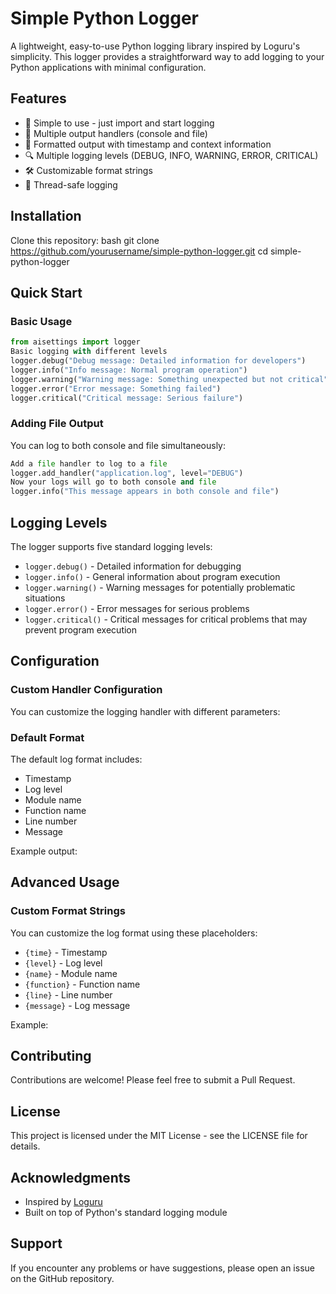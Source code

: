 # Simple Python Logger

A lightweight, easy-to-use Python logging library inspired by Loguru's simplicity. This logger provides a straightforward way to add logging to your Python applications with minimal configuration.

## Features

- 🚀 Simple to use - just import and start logging
- 📝 Multiple output handlers (console and file)
- 🎨 Formatted output with timestamp and context information
- 🔍 Multiple logging levels (DEBUG, INFO, WARNING, ERROR, CRITICAL)
- 🛠️ Customizable format strings
- 🧵 Thread-safe logging

## Installation

Clone this repository:
bash
git clone https://github.com/yourusername/simple-python-logger.git
cd simple-python-logger

## Quick Start

### Basic Usage

```python
from aisettings import logger
Basic logging with different levels
logger.debug("Debug message: Detailed information for developers")
logger.info("Info message: Normal program operation")
logger.warning("Warning message: Something unexpected but not critical")
logger.error("Error message: Something failed")
logger.critical("Critical message: Serious failure")
```
### Adding File Output

You can log to both console and file simultaneously:

```python
Add a file handler to log to a file
logger.add_handler("application.log", level="DEBUG")
Now your logs will go to both console and file
logger.info("This message appears in both console and file")
```
## Logging Levels

The logger supports five standard logging levels:

- `logger.debug()` - Detailed information for debugging
- `logger.info()` - General information about program execution
- `logger.warning()` - Warning messages for potentially problematic situations
- `logger.error()` - Error messages for serious problems
- `logger.critical()` - Critical messages for critical problems that may prevent program execution

## Configuration

### Custom Handler Configuration

You can customize the logging handler with different parameters:

### Default Format

The default log format includes:
- Timestamp
- Log level
- Module name
- Function name
- Line number
- Message

Example output:

## Advanced Usage

### Custom Format Strings

You can customize the log format using these placeholders:
- `{time}` - Timestamp
- `{level}` - Log level
- `{name}` - Module name
- `{function}` - Function name
- `{line}` - Line number
- `{message}` - Log message

Example:

## Contributing

Contributions are welcome! Please feel free to submit a Pull Request.

## License

This project is licensed under the MIT License - see the LICENSE file for details.

## Acknowledgments

- Inspired by [Loguru](https://github.com/Delgan/loguru)
- Built on top of Python's standard logging module

## Support

If you encounter any problems or have suggestions, please open an issue on the GitHub repository.
